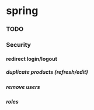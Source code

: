 # spring
### TODO
### Security
#### redirect login/logout
##### duplicate products (refresh/edit)
##### remove users
##### roles
